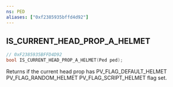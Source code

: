 ```yaml
---
ns: PED
aliases: ["0xf2385935bffd4d92"]
---
```

## IS_CURRENT_HEAD_PROP_A_HELMET

```c
// 0xF2385935BFFD4D92
bool IS_CURRENT_HEAD_PROP_A_HELMET(Ped ped);
```

Returns if the current head prop has PV_FLAG_DEFAULT_HELMET PV_FLAG_RANDOM_HELMET PV_FLAG_SCRIPT_HELMET flag set.


